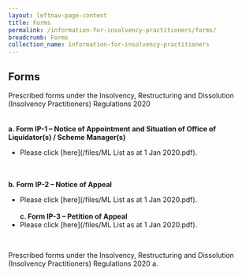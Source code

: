```yaml
---
layout: leftnav-page-content
title: Forms
permalink: /information-for-insolvency-practitioners/forms/
breadcrumb: Forms
collection_name: information-for-insolvency-practitioners
---
```


**Forms**<br>
---
Prescribed forms under the Insolvency, Restructuring and Dissolution (Insolvency Practitioners) Regulations 2020\
<br><br>
**a. Form IP-1 – Notice of Appointment and Situation of Office of Liquidator(s) / Scheme Manager(s)**<br>
* Please click [here](/files/ML List as at 1 Jan 2020.pdf).

<br><br>
**b.	Form IP-2 – Notice of Appeal**<br>
* Please click [here](/files/ML List as at 1 Jan 2020.pdf).
<br><br>
**c.	Form IP-3 – Petition of Appeal**<br>
* Please click [here](/files/ML List as at 1 Jan 2020.pdf).
<br>



Prescribed forms under the Insolvency, Restructuring and Dissolution (Insolvency Practitioners) Regulations 2020
a.	




